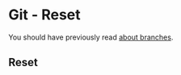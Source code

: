 Git - Reset
===========

You should have previously read [about branches](branches.md).


Reset
-----


